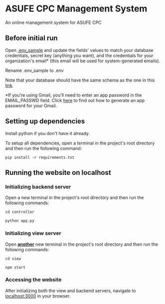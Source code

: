 # ASUFE CPC Management System
An online management system for ASUFE CPC

## Before initial run

Open [.env_sample](.env_sample) and update the fields' values to match your database credentials, secret key (anything you want), and the credentials for your organization's email* (this email will be used for system-generated emails).

Rename .env_sample to .env

Note that your database should have the same schema as the one in this [link](https://drawsql.app/teams/team-770/diagrams/cpc-management-system).

*If you're using Gmail, you'll need to enter an app password in the EMAIL_PASSWD field. Click [here](https://support.google.com/mail/answer/185833?hl=en-GB) to find out how to generate an app password for your Gmail.

## Setting up dependencies 

Install python if you don't have it already.

To setup all dependencies, open a terminal in the project's root directory and then run the following command:

``` 
pip install -r requirements.txt
```

## Running the website on localhost

### Initializing backend server

Open a new terminal in the project's root directory and then run the following commands:

``` 
cd controller
```
``` 
python app.py
```

### Initializing view server

Open <ins>**another**</ins> new terminal in the project's root directory and then run the following commands:

``` 
cd view
```
``` 
npm start
```

### Accessing the website

After initializing both the view and backend servers, navigate to [localhost:3000](http://localhost:3000/) in your browser. 
